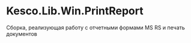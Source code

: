 # Kesco.Lib.Win.PrintReport
Сборка, реализующая работу с отчетными формами MS RS и печать документов
